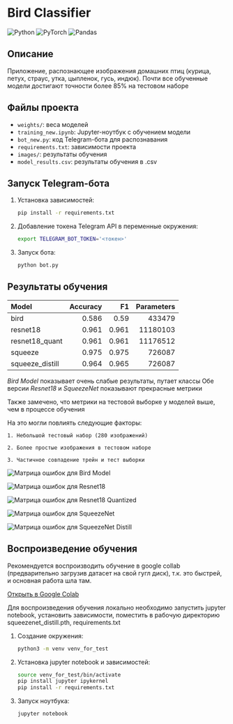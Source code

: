 # Bird Classifier

![Python](https://img.shields.io/badge/python-3.10-blue)
![PyTorch](https://img.shields.io/badge/pytorch-2.5.1%2Bcu121-orange)
![Pandas](https://img.shields.io/badge/pandas-2.2.2-lightgrey)

## Описание
Приложение, распознающее изображения домашних птиц (курица, петух, страус, утка, цыпленок, гусь, индюк). Почти все обученные модели достигают точности более 85% на тестовом наборе

## Файлы проекта
- `weights/`: веса моделей
- `training_new.ipynb`: Jupyter-ноутбук с обучением модели
- `bot_new.py`: код Telegram-бота для распознавания
- `requirements.txt`: зависимости проекта
- `images/`: результаты обучения
- `model_results.csv`: результаты обучения в .csv

## Запуск Telegram-бота
1. Установка зависимостей:
    ```bash
    pip install -r requirements.txt
    ```
2. Добавление токена Telegram API в переменные окружения:
    ```bash
    export TELEGRAM_BOT_TOKEN='<токен>'
    ```
3. Запуск бота:
    ```bash
    python bot.py
    ```

## Результаты обучения 

| Model           |   Accuracy |    F1 |   Parameters |
|:----------------|-----------:|------:|-------------:|
| bird            |      0.586 | 0.59  |       433479 |
| resnet18        |      0.961 | 0.961 |     11180103 |
| resnet18_quant  |      0.961 | 0.961 |     11176512 |
| squeeze         |      0.975 | 0.975 |       726087 |
| squeeze_distill |      0.964 | 0.965 |       726087 |

*Bird Model* показывает очень слабые результаты, путает классы 
Обе версии *Resnet18* и *SqueezeNet* показывают прекрасные метрики

Также замечено, что метрики на тестовой выборке у моделей выше, чем в процессе обучения

На это могли повлиять следующие факторы: 

    1. Небольшой тестовый набор (280 изображений)
    
    2. Более простые изображения в тестовом наборе
    
    3. Частичное совпадение трейн и тест выборки

![Матрица ошибок для Bird Model](images/confusion_matrix_bird.png)

![Матрица ошибок для Resnet18](images/confusion_matrix_resnet18.png)

![Матрица ошибок для Resnet18 Quantized](images/confusion_matrix_resnet18_quant.png)

![Матрица ошибок для SqueezeNet](images/confusion_matrix_squeeze.png)

![Матрица ошибок для SqueezeNet Distill](images/confusion_matrix_squeeze_distill.png)

## Воспроизведение обучения

Рекомендуется воспроизводить обучение в google collab (предварительно загрузив датасет на свой гугл диск), т.к. это быстрей, и основная работа шла там.

[Открыть в Google Colab](https://colab.research.google.com/drive/1paSYm2p5zJFA7SQT0Y192bq_zaB5rgBV?usp=sharing)

Для воспроизведения обучения локально необходимо запустить jupyter notebook, установить зависимости, поместить в рабочую директорию squeezenet_distill.pth, requirements.txt

1. Создание окружения:
    ```bash
    python3 -m venv venv_for_test
    ```
2. Установка jupyter notebook и зависимостей:
    ```bash
    source venv_for_test/bin/activate
    pip install jupyter ipykernel
    pip install -r requirements.txt
    ```
3. Запуск ноутбука:
    ```bash
    jupyter notebook
    ```
